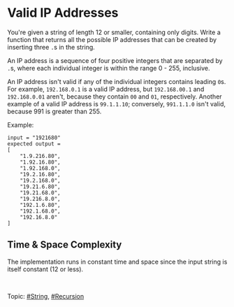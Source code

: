 # Valid IP Addresses
You're given a string of length 12 or smaller, containing only digits. Write a function that
returns all the possible IP addresses that can be created by inserting three `.`s in the string.

An IP address is a sequence of four positive integers that are separated by `.`s, where each
individual integer is within the range 0 - 255, inclusive.

An IP address isn't valid if any of the individual integers contains leading `0`s. For example,
`192.168.0.1` is a valid IP address, but `192.168.00.1` and `192.168.0.01` aren't, because they
contain `00` and `01`, respectively. Another example of a valid IP address is `99.1.1.10`;
conversely, `991.1.1.0` isn't valid, because 991 is greater than 255.

Example:
```
input = "1921680"
expected output =
[
    "1.9.216.80",
    "1.92.16.80",
    "1.92.168.0",
    "19.2.16.80",
    "19.2.168.0",
    "19.21.6.80",
    "19.21.68.0",
    "19.216.8.0",
    "192.1.6.80",
    "192.1.68.0",
    "192.16.8.0"
]
```

## Time & Space Complexity
The implementation runs in constant time and space since the input string is itself constant
(12 or less).

</br>

Topic: [#String](), [#Recursion]()